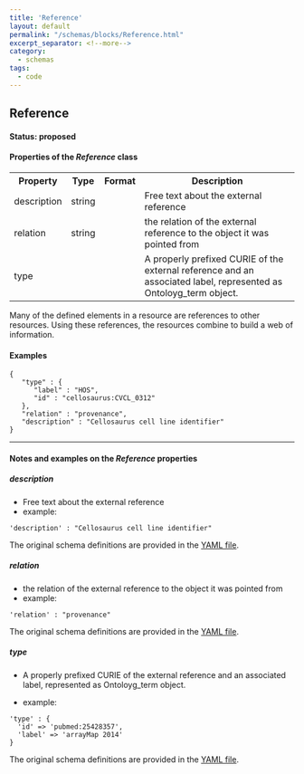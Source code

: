 ```yaml
---
title: 'Reference'
layout: default
permalink: "/schemas/blocks/Reference.html"
excerpt_separator: <!--more-->
category:
  - schemas
tags:
  - code
---
```

## Reference

#### Status: __proposed__

<!--more-->

  
<h4>Properties of the <i>Reference</i> class</h4>

<table>
  <tr>
    <th>Property</th>
    <th>Type</th>
    <th>Format</th>
    <th>Description</th>
  </tr>
  <tr>
    <td>description</td>
    <td>string</td>
    <td></td>
    <td>Free text about the external reference</td>
  </tr>
  <tr>
    <td>relation</td>
    <td>string</td>
    <td></td>
    <td>the relation of the external reference to the object it was pointed from</td>
  </tr>
  <tr>
    <td>type</td>
    <td></td>
    <td></td>
    <td>A properly prefixed CURIE of the external reference and an associated label,
represented as Ontoloyg_term object.
</td>
  </tr>

</table>Many of the defined elements in a resource are references to other resources.
Using these references, the resources combine to build a web of information.



#### Examples

```
{
   "type" : {
      "label" : "HOS",
      "id" : "cellosaurus:CVCL_0312"
   },
   "relation" : "provenance",
   "description" : "Cellosaurus cell line identifier"
}
```
--------------------------------------------------------------------------------

<h4>Notes and examples on the <i>Reference</i> properties</h4>

##### description

* Free text about the external reference
* example:

```
'description' : "Cellosaurus cell line identifier"
```
  
The original schema definitions are provided in the [YAML file]($yaml_src_web_link).
##### relation

* the relation of the external reference to the object it was pointed from
* example:

```
'relation' : "provenance"
```
  
The original schema definitions are provided in the [YAML file]($yaml_src_web_link).
##### type

* A properly prefixed CURIE of the external reference and an associated label,
represented as Ontoloyg_term object.

* example:

```
'type' : {
  'id' => 'pubmed:25428357',
  'label' => 'arrayMap 2014'
}
```
  
The original schema definitions are provided in the [YAML file]($yaml_src_web_link).
